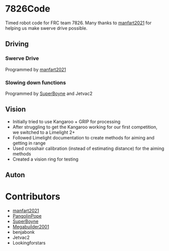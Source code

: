# 7826Code
Timed robot code for FRC team 7826. Many thanks to [manfart2021](https://github.com/manfart2021) for helping us make swerve drive possible.

## Driving
### Swerve Drive
Programmed by [manfart2021](https://github.com/manfart2021)
### Slowing down functions
Programmed by [SuperBoyne](https://github.com/SuperBoyne) and Jetvac2
## Vision
- Initially tried to use Kangaroo + GRIP for processing
- After struggling to get the Kangaroo working for our first competition, we switched to a Limelight 2+ <!-- Picture of the Limelight mount here? -->
- Followed Limelight documentation to create methods for aiming and getting in range
- Used crosshair calibration (instead of estimating distance) for the aiming methods
- Created a vision ring  for testing <!-- Picture of the vision ring here? -->
## Auton

# Contributors
- [manfart2021](https://github.com/manfart2021)
- [PangolinPope](https://github.com/PangolinPope)
- [SuperBoyne](https://github.com/SuperBoyne)
- [Megabuilder2001](https://github.com/Megabuilder2001)
- benjabonk
- Jetvac2
- Lookingforstars
